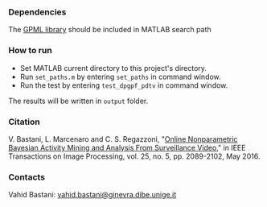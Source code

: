 ﻿### Dependencies ###
The [GPML library](http://www.gaussianprocess.org/gpml/code/matlab/doc/) should be included in MATLAB search path

### How to run ###

* Set MATLAB current directory to this project's directory.
* Run `set_paths.m` by entering `set_paths` in command window.
* Run the test by entering `test_dpgpf_pdtv` in command window.

The results will be written in `output` folder.

### Citation
V. Bastani, L. Marcenaro and C. S. Regazzoni, "[Online Nonparametric Bayesian Activity Mining and Analysis From Surveillance Video](http://dx.doi.org/10.1109/TIP.2016.2540813)," in IEEE Transactions on Image Processing, vol. 25, no. 5, pp. 2089-2102, May 2016.

### Contacts ###
Vahid Bastani: <vahid.bastani@ginevra.dibe.unige.it>
